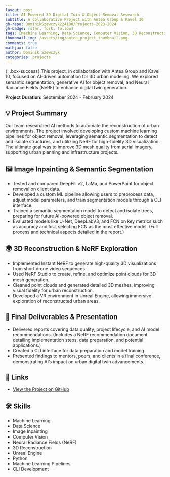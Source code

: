 ```yaml
---
layout: post
title: AI-Powered 3D Digital Twin & Object Removal Research
subtitle: A Collaborative Project with Antea Group & Kavel 10
gh-repo: DominikSzewczyk224180/Projects-2023-2024
gh-badge: [star, fork, follow]
tags: [Machine Learning, Data Science, Computer Vision, 3D Reconstruction, NeRF, Urban Digital Twins]
thumbnail-img: /assets/img/antea_project_thumbnail.png
comments: true
mathjax: false
author: Dominik Szewczyk
categories: projects
---
```


{: .box-success}
This project, in collaboration with Antea Group and Kavel 10, focused on AI-driven automation for 3D urban modeling. We explored semantic segmentation, generative AI for object removal, and Neural Radiance Fields (NeRF) to enhance digital twin generation.

**Project Duration:** September 2024 - February 2024  

## 💡 Project Summary  

Our team researched AI methods to automate the reconstruction of urban environments. The project involved developing custom machine learning pipelines for object removal, leveraging semantic segmentation to detect and isolate structures, and utilizing NeRF for high-fidelity 3D visualization. The ultimate goal was to improve 3D mesh quality from aerial imagery, supporting urban planning and infrastructure projects.

## 🖼️ Image Inpainting & Semantic Segmentation  

- Tested and compared DeepFill v2, LaMa, and PowerPaint for object removal on client data.  
- Developed a custom ML pipeline allowing users to preprocess data, adjust model parameters, and train segmentation models through a CLI interface.  
- Trained a semantic segmentation model to detect and isolate trees, preparing for future AI-powered object removal.  
- Evaluated models like U-Net, DeepLabV3, and FCN on key metrics such as accuracy and IoU, selecting FCN as the most effective model. (Full process and technical aspects detailed in the report.)  

## 🌍 3D Reconstruction & NeRF Exploration  

- Implemented Instant NeRF to generate high-quality 3D visualizations from short drone video sequences.  
- Used NeRF Studio to create, refine, and optimize point clouds for 3D mesh generation.  
- Cleaned point clouds and generated detailed 3D meshes, improving visual fidelity for urban reconstruction.  
- Developed a VR environment in Unreal Engine, allowing immersive exploration of reconstructed urban areas.  

## 📑 Final Deliverables & Presentation  

- Delivered reports covering data quality, project lifecycle, and AI model recommendations. (Includes a NeRF recommendation document detailing implementation steps, data preparation, and potential applications.)  
- Created a CLI interface for data preparation and model training.  
- Presented findings to mentors, peers, and clients in a final conference, demonstrating AI’s impact on urban digital twin advancements.  

<!-- ## 📸 Project Snapshots  

![3D Reconstruction]({{ '/assets/img/antea_3d_mesh.png' | relative_url }})  
![NeRF Point Cloud]({{ '/assets/img/antea_nerf_pointcloud.png' | relative_url }})  
![Semantic Segmentation]({{ '/assets/img/   ' | relative_url }})   -->

## 🔗 Links  

- [View the Project on GitHub](https://github.com/DominikSzewczyk224180/Projects-2023-2024)  

## 🛠 Skills  

- Machine Learning  
- Data Science  
- Image Inpainting  
- Computer Vision  
- Neural Radiance Fields (NeRF)  
- 3D Reconstruction  
- Unreal Engine  
- Python  
- Machine Learning Pipelines  
- CLI Development  

